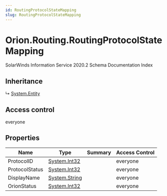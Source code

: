 ```yaml
---
id: RoutingProtocolStateMapping
slug: RoutingProtocolStateMapping
---
```


# Orion.Routing.RoutingProtocolStateMapping

SolarWinds Information Service 2020.2 Schema Documentation Index

## Inheritance

↳ [System.Entity](./../System/Entity)

## Access control

everyone

## Properties

| Name | Type | Summary | Access Control |
| ------ | ------ | ------ | ------ |
| ProtocolID | [System.Int32](https://docs.microsoft.com/en-us/dotnet/api/system.int32) |  | everyone |
| ProtocolStatus | [System.Int32](https://docs.microsoft.com/en-us/dotnet/api/system.int32) |  | everyone |
| DisplayName | [System.String](https://docs.microsoft.com/en-us/dotnet/api/system.string) |  | everyone |
| OrionStatus | [System.Int32](https://docs.microsoft.com/en-us/dotnet/api/system.int32) |  | everyone |

